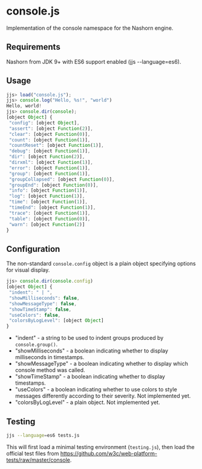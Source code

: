 # console.js

Implementation of the console namespace for the Nashorn engine.

## Requirements

Nashorn from JDK 9+ with ES6 support enabled (jjs --language=es6).


## Usage

```js
jjs> load("console.js");
jjs> console.log("Hello, %s!", "world")
Hello, world!
jjs> console.dir(console);
[object Object] {
 "config": [object Object],
 "assert": [object Function(2)],
 "clear": [object Function(0)],
 "count": [object Function(1)],
 "countReset": [object Function(1)],
 "debug": [object Function(1)],
 "dir": [object Function(2)],
 "dirxml": [object Function(1)],
 "error": [object Function(1)],
 "group": [object Function(1)],
 "groupCollapsed": [object Function(0)],
 "groupEnd": [object Function(0)],
 "info": [object Function(1)],
 "log": [object Function(1)],
 "time": [object Function(1)],
 "timeEnd": [object Function(1)],
 "trace": [object Function(1)],
 "table": [object Function(0)],
 "warn": [object Function(2)]
}
```

## Configuration

The non-standard `console.config` object is a plain object specifying options for visual display.

```js
jjs> console.dir(console.config)
[object Object] {
 "indent": " | ",
 "showMilliseconds": false,
 "showMessageType": false,
 "showTimeStamp": false,
 "useColors": false,
 "colorsByLogLevel": [object Object]
}
```
- "indent" - a string to be used to indent groups produced by `console.group()`.
- "showMilliseconds" - a boolean indicating whether to display milliseconds in timestamps.
- "showMessageType" - a boolean indicating whether to display which console method was called.
- "showTimeStamp" - a boolean indicating whether to display timestamps.
- "useColors" - a boolean indicating whether to use colors to style messages differently according to their severity. Not implemented yet.
- "colorsByLogLevel" - a plain object. Not implemented yet.

## Testing

```sh
jjs --language=es6 tests.js
```

This will first load a minimal testing environment (`testing.js`), then load the official test files from https://github.com/w3c/web-platform-tests/raw/master/console.
